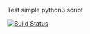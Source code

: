 Test simple python3 script

[![Build Status](https://travis-ci.org/travis-ci-tester/travis-test-python3.png?branch=master)](https://travis-ci.org/travis-ci-tester/travis-test-python3)
